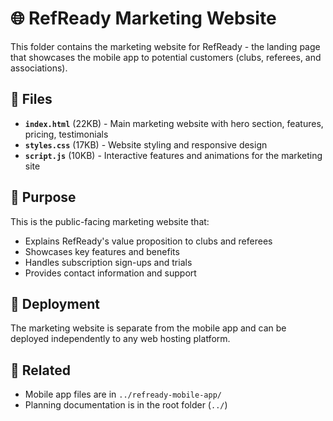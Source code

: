 # 🌐 RefReady Marketing Website

This folder contains the marketing website for RefReady - the landing page that showcases the mobile app to potential customers (clubs, referees, and associations).

## 📁 Files

- **`index.html`** (22KB) - Main marketing website with hero section, features, pricing, testimonials
- **`styles.css`** (17KB) - Website styling and responsive design
- **`script.js`** (10KB) - Interactive features and animations for the marketing site

## 🎯 Purpose

This is the public-facing marketing website that:
- Explains RefReady's value proposition to clubs and referees
- Showcases key features and benefits
- Handles subscription sign-ups and trials
- Provides contact information and support

## 🚀 Deployment

The marketing website is separate from the mobile app and can be deployed independently to any web hosting platform.

## 📱 Related

- Mobile app files are in `../refready-mobile-app/`
- Planning documentation is in the root folder (`../`) 